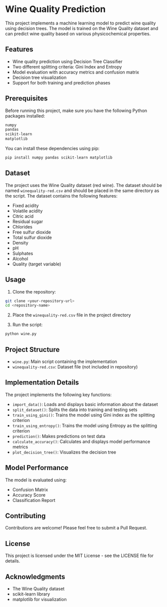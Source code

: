 # Wine Quality Prediction

This project implements a machine learning model to predict wine quality using decision trees. The model is trained on the Wine Quality dataset and can predict wine quality based on various physicochemical properties.

## Features

- Wine quality prediction using Decision Tree Classifier
- Two different splitting criteria: Gini Index and Entropy
- Model evaluation with accuracy metrics and confusion matrix
- Decision tree visualization
- Support for both training and prediction phases

## Prerequisites

Before running this project, make sure you have the following Python packages installed:

```bash
numpy
pandas
scikit-learn
matplotlib
```

You can install these dependencies using pip:

```bash
pip install numpy pandas scikit-learn matplotlib
```

## Dataset

The project uses the Wine Quality dataset (red wine). The dataset should be named `winequality-red.csv` and should be placed in the same directory as the script. The dataset contains the following features:

- Fixed acidity
- Volatile acidity
- Citric acid
- Residual sugar
- Chlorides
- Free sulfur dioxide
- Total sulfur dioxide
- Density
- pH
- Sulphates
- Alcohol
- Quality (target variable)

## Usage

1. Clone the repository:

```bash
git clone <your-repository-url>
cd <repository-name>
```

2. Place the `winequality-red.csv` file in the project directory

3. Run the script:

```bash
python wine.py
```

## Project Structure

- `wine.py`: Main script containing the implementation
- `winequality-red.csv`: Dataset file (not included in repository)

## Implementation Details

The project implements the following key functions:

- `import_data()`: Loads and displays basic information about the dataset
- `split_dataset()`: Splits the data into training and testing sets
- `train_using_gini()`: Trains the model using Gini index as the splitting criterion
- `train_using_entropy()`: Trains the model using Entropy as the splitting criterion
- `prediction()`: Makes predictions on test data
- `calculate_accuracy()`: Calculates and displays model performance metrics
- `plot_decision_tree()`: Visualizes the decision tree

## Model Performance

The model is evaluated using:

- Confusion Matrix
- Accuracy Score
- Classification Report

## Contributing

Contributions are welcome! Please feel free to submit a Pull Request.

## License

This project is licensed under the MIT License - see the LICENSE file for details.

## Acknowledgments

- The Wine Quality dataset
- scikit-learn library
- matplotlib for visualization
